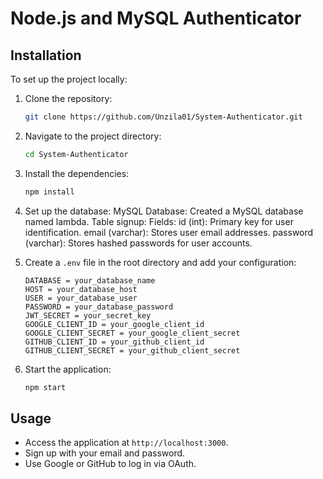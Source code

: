 # Node.js and MySQL Authenticator

## Installation

To set up the project locally:
1. Clone the repository:
    ```bash
    git clone https://github.com/Unzila01/System-Authenticator.git
    ```

2. Navigate to the project directory:
    ```bash
    cd System-Authenticator
    ```
3. Install the dependencies:
    ```bash
    npm install
    ```
4. Set up the database:
        MySQL Database: Created a MySQL database named lambda.
        Table signup:
        Fields:
        id (int): Primary key for user identification.
        email (varchar): Stores user email addresses.
        password (varchar): Stores hashed passwords for user accounts.

5. Create a `.env` file in the root directory and add your configuration:
    ```env
    DATABASE = your_database_name
    HOST = your_database_host
    USER = your_database_user
    PASSWORD = your_database_password
    JWT_SECRET = your_secret_key
    GOOGLE_CLIENT_ID = your_google_client_id
    GOOGLE_CLIENT_SECRET = your_google_client_secret
    GITHUB_CLIENT_ID = your_github_client_id
    GITHUB_CLIENT_SECRET = your_github_client_secret

6. Start the application:
    ```bash
    npm start
    ```

## Usage

- Access the application at `http://localhost:3000`.
- Sign up with your email and password.
- Use Google or GitHub to log in via OAuth.
